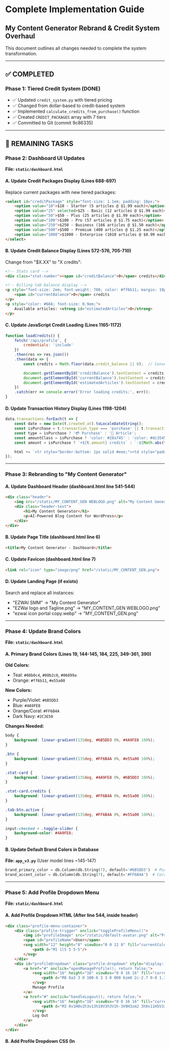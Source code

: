 # Complete Implementation Guide
## My Content Generator Rebrand & Credit System Overhaul

This document outlines all changes needed to complete the system transformation.

---

## ✅ COMPLETED

### Phase 1: Tiered Credit System (DONE)
- ✅ Updated `credit_system.py` with tiered pricing
- ✅ Changed from dollar-based to credit-based system
- ✅ Implemented `calculate_credits_from_purchase()` function
- ✅ Created `CREDIT_PACKAGES` array with 7 tiers
- ✅ Committed to Git (commit 9c86335)

---

## 🔄 REMAINING TASKS

### Phase 2: Dashboard UI Updates

**File: `static/dashboard.html`**

#### A. Update Credit Packages Display (Lines 688-697)
Replace current packages with new tiered packages:

```html
<select id="creditPackage" style="font-size: 1.1em; padding: 16px;">
    <option value="10">$10 - Starter (5 articles @ $1.99 each)</option>
    <option value="25" selected>$25 - Basic (12 articles @ $1.99 each)</option>
    <option value="50">$50 - Plus (25 articles @ $1.99 each)</option>
    <option value="100">$100 - Pro (57 articles @ $1.75 each)</option>
    <option value="250">$250 - Business (166 articles @ $1.50 each)</option>
    <option value="500">$500 - Premium (400 articles @ $1.25 each)</option>
    <option value="1000">$1000 - Enterprise (1010 articles @ $0.99 each)</option>
</select>
```

#### B. Update Credit Balance Display (Lines 572-576, 705-710)
Change from "$X.XX" to "X credits":

```html
<!-- Stats card -->
<div class="stat-number"><span id="creditBalance">0</span> credits</div>

<!-- Billing tab balance display -->
<p style="font-size: 2em; font-weight: 700; color: #ff6b11; margin: 10px 0;">
    <span id="currentBalance">0</span> credits
</p>
<p style="color: #666; font-size: 0.9em;">
    Available articles: <strong id="estimatedArticles">0</strong>
</p>
```

#### C. Update JavaScript Credit Loading (Lines 1165-1172)
```javascript
function loadCredits() {
    fetch('/api/profile', {
        credentials: 'include'
    })
    .then(res => res.json())
    .then(data => {
        const credits = Math.floor(data.credit_balance || 0);  // Convert to int

        document.getElementById('creditBalance').textContent = credits;
        document.getElementById('currentBalance').textContent = credits;
        document.getElementById('estimatedArticles').textContent = credits;  // 1:1 ratio
    })
    .catch(err => console.error('Error loading credits:', err));
}
```

#### D. Update Transaction History Display (Lines 1198-1204)
```javascript
data.transactions.forEach(t => {
    const date = new Date(t.created_at).toLocaleDateString();
    const isPurchase = t.transaction_type === 'purchase' || t.transaction_type === 'welcome';
    const type = isPurchase ? '💳 Purchase' : '📝 Article';
    const amountClass = isPurchase ? 'color: #28a745' : 'color: #dc3545';
    const amount = isPurchase ? `+${t.amount} credits` : `-${Math.abs(t.amount)} credit`;

    html += `<tr style="border-bottom: 1px solid #eee;"><td style="padding: 12px;">${date}</td><td style="padding: 12px;">${type}</td><td style="padding: 12px; text-align: right; ${amountClass}; font-weight: 600;">${amount}</td></tr>`;
});
```

---

### Phase 3: Rebranding to "My Content Generator"

#### A. Update Dashboard Header (dashboard.html line 541-544)
```html
<div class="header">
    <img src="/static/MY_CONTENT_GEN WEBLOGO.png" alt="My Content Generator Logo" class="header-logo">
    <div class="header-text">
        <h1>My Content Generator</h1>
        <p>AI-Powered Blog Content for WordPress</p>
    </div>
</div>
```

#### B. Update Page Title (dashboard.html line 6)
```html
<title>My Content Generator - Dashboard</title>
```

#### C. Update Favicon (dashboard.html line 7)
```html
<link rel="icon" type="image/png" href="/static/MY_CONTENT_GEN.png">
```

#### D. Update Landing Page (if exists)
Search and replace all instances:
- "EZWAI SMM" → "My Content Generator"
- "EZWai logo  and Tagline.png" → "MY_CONTENT_GEN WEBLOGO.png"
- "ezwai icon portal copy.webp" → "MY_CONTENT_GEN.png"

---

### Phase 4: Update Brand Colors

**File: `static/dashboard.html`**

#### A. Primary Brand Colors (Lines 19, 144-145, 184, 225, 349-361, 390)

**Old Colors:**
- Teal: `#08b0c4`, `#08b2c6`, `#06899a`
- Orange: `#ff6b11`, `#e55a00`

**New Colors:**
- Purple/Violet: `#6B5DD3`
- Blue: `#4A9FE8`
- Orange/Coral: `#FF6B4A`
- Dark Navy: `#2C3E50`

**Changes Needed:**

```css
body {
    background: linear-gradient(135deg, #6B5DD3 0%, #4A9FE8 100%);
}

.btn {
    background: linear-gradient(135deg, #FF6B4A 0%, #e55a00 100%);
}

.stat-card {
    background: linear-gradient(135deg, #4A9FE8 0%, #6B5DD3 100%);
}

.stat-card.credits {
    background: linear-gradient(135deg, #FF6B4A 0%, #e55a00 100%);
}

.tab-btn.active {
    background: linear-gradient(135deg, #FF6B4A 0%, #e55a00 100%);
}

input:checked + .toggle-slider {
    background-color: #4A9FE8;
}
```

#### B. Update Default Brand Colors in Database

**File: `app_v3.py`** (User model lines ~145-147)

```python
brand_primary_color = db.Column(db.String(7), default='#6B5DD3')  # Purple
brand_accent_color = db.Column(db.String(7), default='#FF6B4A')  # Coral/Orange
```

---

### Phase 5: Add Profile Dropdown Menu

**File: `static/dashboard.html`**

#### A. Add Profile Dropdown HTML (After line 544, inside header)

```html
<div class="profile-menu-container">
    <div class="profile-trigger" onclick="toggleProfileMenu()">
        <img id="profileImage" src="/static/default-avatar.png" alt="Profile" class="profile-avatar">
        <span id="profileName">User</span>
        <svg width="12" height="8" viewBox="0 0 12 8" fill="currentColor">
            <path d="M1 1l5 5 5-5"/>
        </svg>
    </div>
    <div id="profileDropdown" class="profile-dropdown" style="display: none;">
        <a href="#" onclick="openManageProfile(); return false;">
            <svg width="16" height="16" viewBox="0 0 16 16" fill="currentColor">
                <path d="M8 8a3 3 0 100-6 3 3 0 000 6zm0 2c-2.7 0-8 1.3-8 4v2h16v-2c0-2.7-5.3-4-8-4z"/>
            </svg>
            Manage Profile
        </a>
        <a href="#" onclick="handleLogout(); return false;">
            <svg width="16" height="16" viewBox="0 0 16 16" fill="currentColor">
                <path d="M3 0v1H0v2h3v13h10V3h3V1h-3V0H3zm2 3h6v11H5V3z"/>
            </svg>
            Log Out
        </a>
    </div>
</div>
```

#### B. Add Profile Dropdown CSS (In <style> section)

```css
.profile-menu-container {
    position: relative;
    margin-left: auto;
}

.profile-trigger {
    display: flex;
    align-items: center;
    gap: 10px;
    padding: 8px 16px;
    border-radius: 25px;
    background: white;
    cursor: pointer;
    transition: all 0.3s ease;
    border: 2px solid #e0e0e0;
}

.profile-trigger:hover {
    border-color: #6B5DD3;
    box-shadow: 0 4px 12px rgba(107, 93, 211, 0.2);
}

.profile-avatar {
    width: 32px;
    height: 32px;
    border-radius: 50%;
    object-fit: cover;
}

.profile-dropdown {
    position: absolute;
    right: 0;
    top: 50px;
    background: white;
    border-radius: 12px;
    box-shadow: 0 8px 32px rgba(0, 0, 0, 0.15);
    min-width: 200px;
    z-index: 1000;
}

.profile-dropdown a {
    display: flex;
    align-items: center;
    gap: 12px;
    padding: 14px 20px;
    color: #333;
    text-decoration: none;
    transition: background 0.2s ease;
    border-bottom: 1px solid #f0f0f0;
}

.profile-dropdown a:last-child {
    border-bottom: none;
}

.profile-dropdown a:hover {
    background: #f8f9ff;
    color: #6B5DD3;
}
```

#### C. Add Profile JavaScript Functions

```javascript
function toggleProfileMenu() {
    const dropdown = document.getElementById('profileDropdown');
    dropdown.style.display = dropdown.style.display === 'none' ? 'block' : 'none';
}

// Close dropdown when clicking outside
document.addEventListener('click', function(event) {
    const container = document.querySelector('.profile-menu-container');
    if (container && !container.contains(event.target)) {
        document.getElementById('profileDropdown').style.display = 'none';
    }
});

function openManageProfile() {
    switchTab('profile');
    document.getElementById('profileDropdown').style.display = 'none';
}

async function handleLogout() {
    try {
        await fetch('/api/logout', {
            method: 'POST',
            credentials: 'include'
        });
        window.location.href = '/';
    } catch (err) {
        console.error('Logout error:', err);
        window.location.href = '/';
    }
}

// Load profile name on page load
function loadProfileInfo() {
    fetch('/api/profile', { credentials: 'include' })
        .then(res => res.json())
        .then(data => {
            const name = data.first_name || data.email.split('@')[0];
            document.getElementById('profileName').textContent = name;
        });
}

// Add to window.addEventListener('load')
window.addEventListener('load', () => {
    loadSettings();
    updateStats();
    loadCredits();
    loadProfileInfo();  // ADD THIS
});
```

---

### Phase 6: Add "Manage Profile" Tab

**Add new tab in dashboard.html after Settings tab:**

```html
<!-- Profile Tab -->
<div id="profileTab" class="tab-content">
    <div class="card">
        <h2><span class="card-icon">👤</span> Manage Profile</h2>

        <div class="form-group">
            <label for="profileFirstName">First Name</label>
            <input type="text" id="profileFirstName" />
        </div>

        <div class="form-group">
            <label for="profileLastName">Last Name</label>
            <input type="text" id="profileLastName" />
        </div>

        <div class="form-group">
            <label for="profileEmail">Email (cannot be changed)</label>
            <input type="email" id="profileEmail" disabled style="background: #f0f0f0;" />
        </div>

        <h3 style="margin-top: 30px; margin-bottom: 20px;">Change Password</h3>

        <div class="form-group">
            <label for="currentPassword">Current Password</label>
            <input type="password" id="currentPassword" />
        </div>

        <div class="form-group">
            <label for="newPassword">New Password</label>
            <input type="password" id="newPassword" />
        </div>

        <div class="form-group">
            <label for="confirmPassword">Confirm New Password</label>
            <input type="password" id="confirmPassword" />
        </div>

        <button class="btn" onclick="updateProfile()">Save Profile Changes</button>
    </div>
</div>
```

**Add JavaScript functions:**

```javascript
function loadProfileTab() {
    fetch('/api/profile', { credentials: 'include' })
        .then(res => res.json())
        .then(data => {
            document.getElementById('profileFirstName').value = data.first_name || '';
            document.getElementById('profileLastName').value = data.last_name || '';
            document.getElementById('profileEmail').value = data.email;
        });
}

async function updateProfile() {
    const firstName = document.getElementById('profileFirstName').value;
    const lastName = document.getElementById('profileLastName').value;
    const currentPassword = document.getElementById('currentPassword').value;
    const newPassword = document.getElementById('newPassword').value;
    const confirmPassword = document.getElementById('confirmPassword').value;

    // Validate password change if provided
    if (newPassword) {
        if (!currentPassword) {
            alert('❌ Please enter your current password');
            return;
        }
        if (newPassword !== confirmPassword) {
            alert('❌ New passwords do not match');
            return;
        }
        if (newPassword.length < 8) {
            alert('❌ Password must be at least 8 characters');
            return;
        }
    }

    try {
        const res = await fetch('/api/update_profile', {
            method: 'POST',
            headers: { 'Content-Type': 'application/json' },
            credentials: 'include',
            body: JSON.stringify({
                first_name: firstName,
                last_name: lastName,
                current_password: currentPassword,
                new_password: newPassword
            })
        });

        const data = await res.json();

        if (res.ok) {
            alert('✅ Profile updated successfully!');
            // Clear password fields
            document.getElementById('currentPassword').value = '';
            document.getElementById('newPassword').value = '';
            document.getElementById('confirmPassword').value = '';
            loadProfileInfo();  // Refresh name in dropdown
        } else {
            alert('❌ Error: ' + (data.error || 'Failed to update profile'));
        }
    } catch (err) {
        alert('❌ Error: ' + err.message);
    }
}

// Update switchTab function to include profile tab
if (tabName === 'profile') loadProfileTab();
```

---

### Phase 7: Add Profile Update Endpoint in app_v3.py

```python
@app.route('/api/update_profile', methods=['POST'])
@login_required
def update_profile():
    """Update user profile (name, password)"""
    try:
        data = request.json
        user = User.query.get(current_user.id)

        # Update name fields
        if 'first_name' in data:
            user.first_name = data['first_name']
        if 'last_name' in data:
            user.last_name = data['last_name']

        # Update password if provided
        if data.get('new_password'):
            if not data.get('current_password'):
                return jsonify({"error": "Current password required"}), 400

            if not user.check_password(data['current_password']):
                return jsonify({"error": "Current password is incorrect"}), 401

            user.set_password(data['new_password'])

        db.session.commit()
        return jsonify({"message": "Profile updated successfully"}), 200

    except Exception as e:
        logger.error(f"Error updating profile: {e}")
        db.session.rollback()
        return jsonify({"error": str(e)}), 500
```

---

### Phase 8: Create Migration Script

**File: `migrate_to_credit_system.py`**

```python
"""
Migration script to convert existing users from dollar-based to credit-based system
Run this ONCE after deploying credit system changes
"""
from app_v3 import app, db, User, CreditTransaction
from credit_system import calculate_credits_from_purchase

def migrate_all_users():
    """Convert all users from dollar balance to credit balance"""
    with app.app_context():
        users = User.query.all()

        print(f"Found {len(users)} users to migrate")
        print("=" * 60)

        for user in users:
            old_balance = user.credit_balance

            if isinstance(old_balance, float):
                # Convert dollar amount to credits at base rate ($1.99/article)
                # This is a conservative conversion
                credits = int(old_balance / 1.99)

                print(f"User {user.id} ({user.email}):")
                print(f"  Old balance: ${old_balance:.2f}")
                print(f"  New balance: {credits} credits")

                user.credit_balance = credits

                # Create migration transaction record
                transaction = CreditTransaction(
                    user_id=user.id,
                    amount=credits - int(old_balance),  # Difference
                    transaction_type='migration',
                    balance_after=credits,
                    description=f'System migration: ${old_balance:.2f} converted to {credits} credits'
                )
                db.session.add(transaction)

        db.session.commit()
        print("=" * 60)
        print("✅ Migration complete!")

if __name__ == "__main__":
    confirm = input("⚠️  This will convert all user balances. Type 'MIGRATE' to confirm: ")
    if confirm == 'MIGRATE':
        migrate_all_users()
    else:
        print("Migration cancelled")
```

---

## TESTING CHECKLIST

After implementing all changes:

- [ ] Delete test user: `python delete_user.py ezautobuying@gmail.com`
- [ ] Run migration script: `python migrate_to_credit_system.py`
- [ ] Register new user - verify 3 welcome credits received
- [ ] Purchase $25 package - verify 12 credits added
- [ ] Purchase $100 package - verify 57 credits added
- [ ] Purchase $500 package - verify 400 credits added
- [ ] Generate article - verify 1 credit deducted
- [ ] Check transaction history - verify shows credits not dollars
- [ ] Test profile dropdown menu
- [ ] Test password change
- [ ] Test logout
- [ ] Verify new branding and colors throughout

---

## DEPLOYMENT STEPS

1. **Backup database** before making any changes
2. **Update all files** as described above
3. **Run migration script** to convert existing users
4. **Test thoroughly** with new user registration
5. **Update DNS** to point my.contentgenerator.me to 72.60.163.46
6. **Update Stripe webhook URLs** in Stripe Dashboard for production

---

## FILES THAT NEED CHANGES

1. ✅ `credit_system.py` - DONE
2. ⏳ `static/dashboard.html` - Credit packages, display, colors, branding, profile menu
3. ⏳ `app_v3.py` - Add `/api/update_profile` endpoint, update default brand colors
4. ✅ `delete_user.py` - CREATED
5. ⏳ `migrate_to_credit_system.py` - CREATE THIS
6. ⏳ Logo images - Already provided by user

---

This guide provides a complete roadmap for finishing the implementation. Each section can be done independently and tested.
